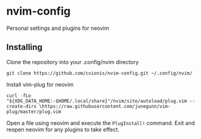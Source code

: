 # nvim-config
Personal settings and plugins for neovim

<h2>Installing</h2>

Clone the repository into your .config/nvim directory
```
git clone https://github.com/cvionis/nvim-config.git ~/.config/nvim/
```
Install vim-plug for neovim
```
curl -fLo "${XDG_DATA_HOME:-$HOME/.local/share}"/nvim/site/autoload/plug.vim --create-dirs \https://raw.githubusercontent.com/junegunn/vim-plug/master/plug.vim
```
Open a file using neovim and execute the ``PlugInstall!`` command. Exit and reopen neovim for any plugins to take effect.
